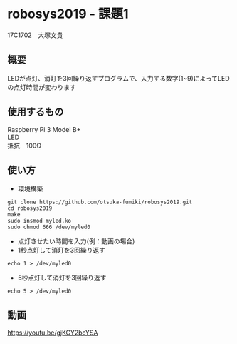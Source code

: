 # robosys2019 - 課題1
17C1702　大塚文貴

## 概要
LEDが点灯、消灯を3回繰り返すプログラムで、入力する数字(1~9)によってLEDの点灯時間が変わります

## 使用するもの
Raspberry Pi 3 Model B+  
LED   
抵抗　100Ω  

## 使い方
- 環境構築
```
git clone https://github.com/otsuka-fumiki/robosys2019.git
cd robosys2019
make
sudo insmod myled.ko
sudo chmod 666 /dev/myled0
```
- 点灯させたい時間を入力(例：動画の場合)  
- 1秒点灯して消灯を3回繰り返す
```
echo 1 > /dev/myled0
```
- 5秒点灯して消灯を3回繰り返す
```
echo 5 > /dev/myled0
```

## 動画
https://youtu.be/gjKGY2bcYSA

